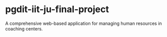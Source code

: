 # pgdit-iit-ju-final-project
A comprehensive web-based application for managing human resources in coaching centers.
